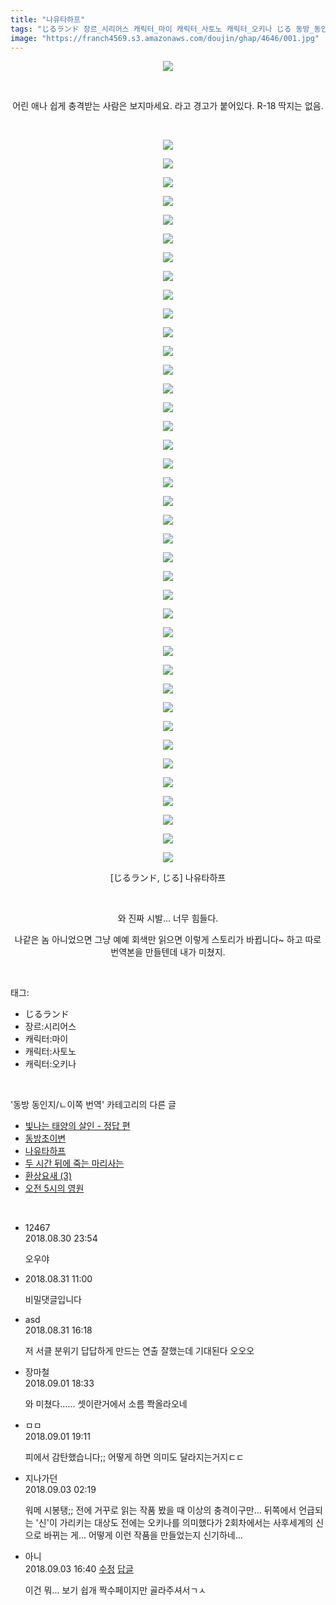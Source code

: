 ```yaml
---
title: "나유타하프"
tags: "じるランド 장르_시리어스 캐릭터_마이 캐릭터_사토노 캐릭터_오키나 じる 동방_동인지／ㄴ이쪽_번역"
image: "https://franch4569.s3.amazonaws.com/doujin/ghap/4646/001.jpg"
---
```

<div class="article">
<p style="text-align: center; clear: none; float: none;"><img src="{{ site.imgserver2 }}/ghap/4646/001.jpg"/></p>
<p style="text-align: center; clear: none; float: none;"><br/></p>
<p style="text-align: center; clear: none; float: none;">어린 애나 쉽게 충격받는 사람은 보지마세요. 라고 경고가 붙어있다. R-18 딱지는 없음.</p>
<p style="text-align: center; clear: none; float: none;"><br/></p>
<p style="text-align: center; clear: none; float: none;"><img src="{{ site.imgserver2 }}/ghap/4646/002.jpg"/></p>
<p style="text-align: center; clear: none; float: none;"><img src="{{ site.imgserver2 }}/ghap/4646/003.jpg"/></p>
<p style="text-align: center; clear: none; float: none;"><img src="{{ site.imgserver2 }}/ghap/4646/004.jpg"/></p>
<p style="text-align: center; clear: none; float: none;"><img src="{{ site.imgserver2 }}/ghap/4646/005.jpg"/></p>
<p style="text-align: center; clear: none; float: none;"><img src="{{ site.imgserver2 }}/ghap/4646/006.jpg"/></p>
<p style="text-align: center; clear: none; float: none;"><img src="{{ site.imgserver2 }}/ghap/4646/007.jpg"/></p>
<p style="text-align: center; clear: none; float: none;"><img src="{{ site.imgserver2 }}/ghap/4646/008.jpg"/></p>
<p style="text-align: center; clear: none; float: none;"><img src="{{ site.imgserver2 }}/ghap/4646/009.jpg"/></p>
<p style="text-align: center; clear: none; float: none;"><img src="{{ site.imgserver2 }}/ghap/4646/010.jpg"/></p>
<p style="text-align: center; clear: none; float: none;"><img src="{{ site.imgserver2 }}/ghap/4646/011.jpg"/></p>
<p style="text-align: center; clear: none; float: none;"><img src="{{ site.imgserver2 }}/ghap/4646/012.jpg"/></p>
<p style="text-align: center; clear: none; float: none;"><img src="{{ site.imgserver2 }}/ghap/4646/013.jpg"/></p>
<p style="text-align: center; clear: none; float: none;"><img src="{{ site.imgserver2 }}/ghap/4646/014.jpg"/></p>
<p style="text-align: center; clear: none; float: none;"><img src="{{ site.imgserver2 }}/ghap/4646/015.jpg"/></p>
<p style="text-align: center; clear: none; float: none;"><img src="{{ site.imgserver2 }}/ghap/4646/016.jpg"/></p>
<p style="text-align: center; clear: none; float: none;"><img src="{{ site.imgserver2 }}/ghap/4646/017.jpg"/></p>
<p style="text-align: center; clear: none; float: none;"><img src="{{ site.imgserver2 }}/ghap/4646/018.jpg"/></p>
<p style="text-align: center; clear: none; float: none;"><img src="{{ site.imgserver2 }}/ghap/4646/019.jpg"/></p>
<p style="text-align: center; clear: none; float: none;"><img src="{{ site.imgserver2 }}/ghap/4646/020.jpg"/></p>
<p style="text-align: center; clear: none; float: none;"><img src="{{ site.imgserver2 }}/ghap/4646/021.jpg"/></p>
<p style="text-align: center; clear: none; float: none;"><img src="{{ site.imgserver2 }}/ghap/4646/022.jpg"/></p>
<p style="text-align: center; clear: none; float: none;"><img src="{{ site.imgserver2 }}/ghap/4646/023.jpg"/></p>
<p style="text-align: center; clear: none; float: none;"><img src="{{ site.imgserver2 }}/ghap/4646/024.jpg"/></p>
<p style="text-align: center; clear: none; float: none;"><img src="{{ site.imgserver2 }}/ghap/4646/025.jpg"/></p>
<p style="text-align: center; clear: none; float: none;"><img src="{{ site.imgserver2 }}/ghap/4646/026.jpg"/></p>
<p style="text-align: center; clear: none; float: none;"><img src="{{ site.imgserver2 }}/ghap/4646/027.jpg"/></p>
<p style="text-align: center; clear: none; float: none;"><img src="{{ site.imgserver2 }}/ghap/4646/028.jpg"/></p>
<p style="text-align: center; clear: none; float: none;"><img src="{{ site.imgserver2 }}/ghap/4646/029.jpg"/></p>
<p style="text-align: center; clear: none; float: none;"><img src="{{ site.imgserver2 }}/ghap/4646/030.jpg"/></p>
<p style="text-align: center; clear: none; float: none;"><img src="{{ site.imgserver2 }}/ghap/4646/031.jpg"/></p>
<p style="text-align: center; clear: none; float: none;"><img src="{{ site.imgserver2 }}/ghap/4646/032.jpg"/></p>
<p style="text-align: center; clear: none; float: none;"><img src="{{ site.imgserver2 }}/ghap/4646/033.jpg"/></p>
<p style="text-align: center; clear: none; float: none;"><img src="{{ site.imgserver2 }}/ghap/4646/034.jpg"/></p>
<p style="text-align: center; clear: none; float: none;"><img src="{{ site.imgserver2 }}/ghap/4646/035.jpg"/></p>
<p style="text-align: center; clear: none; float: none;"><img src="{{ site.imgserver2 }}/ghap/4646/036.jpg"/></p>
<p style="text-align: center; clear: none; float: none;"><img src="{{ site.imgserver2 }}/ghap/4646/037.jpg"/></p>
<p style="text-align: center; clear: none; float: none;"><img src="{{ site.imgserver2 }}/ghap/4646/038.jpg"/></p>
<p style="text-align: center; clear: none; float: none;"><img src="{{ site.imgserver2 }}/ghap/4646/039.jpg"/></p>
<p style="text-align: center; clear: none; float: none;"><img src="{{ site.imgserver2 }}/ghap/4646/040.jpg"/></p>
<p style="text-align: center; clear: none; float: none;">[じるランド, じる] 나유타하프</p>
<p style="text-align: center; clear: none; float: none;"><br/></p>
<p style="text-align: center; clear: none; float: none;">와 진짜 시발... 너무 힘들다.</p>
<p style="text-align: center; clear: none; float: none;">나같은 놈 아니었으면 그냥 예예 회색만 읽으면 이렇게 스토리가 바뀝니다~ 하고 따로 번역본을 만들텐데 내가 미쳤지.</p>
</div><br/>
<div class="tagTrail">
<p>태그: </p>
<ul>
<li>じるランド</li>
<li>장르:시리어스</li>
<li>캐릭터:마이</li>
<li>캐릭터:사토노</li>
<li>캐릭터:오키나</li>
</ul>
</div><br/>
<div class="another">
<p>'동방 동인지/ㄴ이쪽 번역' 카테고리의 다른 글</p>
<ul>
<li><a href="/ghap_4659">빛나는 태양의 살인 - 정답 편</a></li>
<li><a href="/ghap_4651">동방초이변</a></li>
<li><a href="/ghap_4646">나유타하프</a></li>
<li><a href="/ghap_4639">두 시간 뒤에 죽는 마리사는</a></li>
<li><a href="/ghap_4632">환상요새 (3)</a></li>
<li><a href="/ghap_4610">오전 5시의 영원</a></li>
</ul>
</div><br/>
<div class="cb_module cb_fluid">
<div class="cb_wrt cb_profile">
<div class="comment">
<ul>
<li class="cb_thumb_off" id="comment15321854">
<div class="cb_comment_area">
<div class="cb_info_area">
<div class="cb_section">
<span class="cb_nick_name">12467</span>
</div>
<div class="cb_section">
<span class="cb_date">2018.08.30 23:54 </span>
</div>
</div>
<div class="cb_dsc_comment">
<p class="cb_dsc">
											오우야<br/>
</p>
</div>
</div></li>
<li class="cb_thumb_off" id="comment15322269">
<div class="cb_comment_area">
<div class="cb_info_area">
<div class="cb_section">
<span class="cb_nick_name"></span>
</div>
<div class="cb_section">
<span class="cb_date">2018.08.31 11:00</span>
</div>
</div>
<div class="cb_dsc_comment">
<p class="cb_dsc">
											비밀댓글입니다
										</p>
</div>
</div></li>
<li class="cb_thumb_off" id="comment15322506">
<div class="cb_comment_area">
<div class="cb_info_area">
<div class="cb_section">
<span class="cb_nick_name">asd</span>
</div>
<div class="cb_section">
<span class="cb_date">2018.08.31 16:18 </span>
</div>
</div>
<div class="cb_dsc_comment">
<p class="cb_dsc">
											저 서클 분위기 답답하게 만드는 연출 잘했는데 기대된다 오오오
										</p>
</div>
</div></li>
<li class="cb_thumb_off" id="comment15324011">
<div class="cb_comment_area">
<div class="cb_info_area">
<div class="cb_section">
<span class="cb_nick_name">장마철</span>
</div>
<div class="cb_section">
<span class="cb_date">2018.09.01 18:33 </span>
</div>
</div>
<div class="cb_dsc_comment">
<p class="cb_dsc">
											와 미쳤다...... 셋이란거에서 소름 쫙올라오네
										</p>
</div>
</div></li>
<li class="cb_thumb_off" id="comment15324036">
<div class="cb_comment_area">
<div class="cb_info_area">
<div class="cb_section">
<span class="cb_nick_name">ㅁㅁ</span>
</div>
<div class="cb_section">
<span class="cb_date">2018.09.01 19:11 </span>
</div>
</div>
<div class="cb_dsc_comment">
<p class="cb_dsc">
											피에서 감탄했습니다;; 어떻게 하면 의미도 달라지는거지ㄷㄷ
										</p>
</div>
</div></li>
<li class="cb_thumb_off" id="comment15324904">
<div class="cb_comment_area">
<div class="cb_info_area">
<div class="cb_section">
<span class="cb_nick_name">지나가던</span>
</div>
<div class="cb_section">
<span class="cb_date">2018.09.03 02:19 </span>
</div>
</div>
<div class="cb_dsc_comment">
<p class="cb_dsc">
											워메 시봉탱;; 전에 거꾸로 읽는 작품 봤을 때 이상의 충격이구만... 뒤쪽에서 언급되는 '신'이 가리키는 대상도 전에는 오키나를 의미했다가 2회차에서는 사후세계의 신으로 바뀌는 게... 어떻게 이런 작품을 만들었는지 신기하네...
										</p>
</div>
</div></li>
<li class="cb_thumb_off" id="comment15325331">
<div class="cb_comment_area">
<div class="cb_info_area">
<div class="cb_section">
<span class="cb_nick_name">아니</span>
</div>
<div class="cb_section">
<span class="cb_date">2018.09.03 16:40 </span>
<span><a class="edit" href="javascript:void(0)" onclick="deleteComment(15325331);return false"><span class="glyphicon glyphicon-edit"></span> 수정</a></span>
<span><a class="reply" href="javascript:void(0)" onclick="commentComment(15325331); return false"><span class="glyphicon glyphicon-share-alt"></span> 답글</a></span>
</div>
</div>
<div class="cb_dsc_comment">
<p class="cb_dsc">
											이건 뭐... 보기 쉽개 짝수페이지만 골라주셔서ㄱㅅ
										</p>
</div>
</div></li>
</ul>
</div>
</div><!-- commentList close -->
</div><br/>
